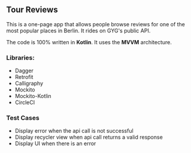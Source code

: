 ## Tour Reviews
This is a one-page app that allows people browse reviews for one of the most popular places in Berlin. It rides on GYG's public API.

The code is 100% written in **Kotlin**. It uses the **MVVM** architecture.


### Libraries:
* Dagger
* Retrofit
* Calligraphy
* Mockito
* Mockito-Kotlin
* CircleCI

### Test Cases
* Display error when the api call is not successful
* Display recycler view when api call returns a valid response
* Display UI when there is an error